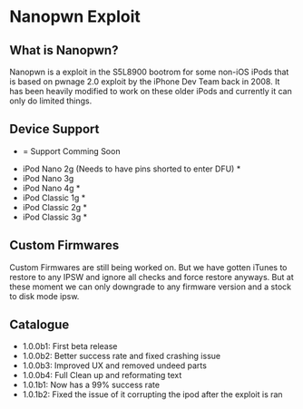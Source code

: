 # Nanopwn Exploit

## What is Nanopwn?
Nanopwn is a exploit in the S5L8900 bootrom for some non-iOS iPods that is based on pwnage 2.0 exploit by the iPhone Dev Team back in 2008. It has been heavily modified to work on these older iPods and currently it can only do limited things.

## Device Support
* = Support Comming Soon
- iPod Nano 2g (Needs to have pins shorted to enter DFU) *
- iPod Nano 3g 
- iPod Nano 4g *
- iPod Classic 1g *
- iPod Classic 2g *
- iPod Classic 3g *

## Custom Firmwares
Custom Firmwares are still being worked on. But we have gotten iTunes to restore to any IPSW and ignore all checks and force restore anyways. But at these moment we can only downgrade to any firmware version and a stock to disk mode ipsw.

## Catalogue
- 1.0.0b1: First beta release 
- 1.0.0b2: Better success rate and fixed crashing issue 
- 1.0.0b3: Improved UX and removed undeed parts
- 1.0.0b4: Full Clean up and reformating text
- 1.0.1b1: Now has a 99% success rate
- 1.0.1b2: Fixed the issue of it corrupting the ipod after the exploit is ran


